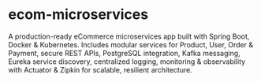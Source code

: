 # ecom-microservices
A production-ready eCommerce microservices app built with Spring Boot, Docker &amp; Kubernetes. Includes modular services for Product, User, Order &amp; Payment, secure REST APIs, PostgreSQL integration, Kafka messaging, Eureka service discovery, centralized logging, monitoring &amp; observability with Actuator &amp; Zipkin for scalable, resilient architecture.
